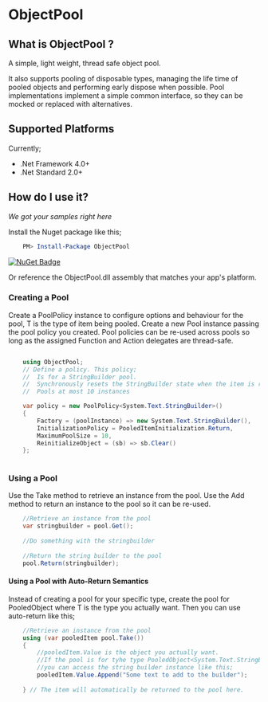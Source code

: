 # ObjectPool

## What is ObjectPool ?
A simple, light weight, thread safe object pool.

It also supports pooling of disposable types, managing the life time of pooled objects and performing early dispose when possible.
Pool implementations implement a simple common interface, so they can be mocked or replaced with alternatives.

## Supported Platforms
Currently;

* .Net Framework 4.0+
* .Net Standard 2.0+

## How do I use it?
*We got your samples right here*

Install the Nuget package like this;

```powershell
    PM> Install-Package ObjectPool
```

[![NuGet Badge](https://buildstats.info/nuget/ObjectPool)](https://www.nuget.org/packages/ObjectPool/)

Or reference the ObjectPool.dll assembly that matches your app's platform.

### Creating a Pool
Create a PoolPolicy<T> instance to configure options and behaviour for the pool, T is the type of item being pooled.
Create a new Pool<T> instance passing the pool policy you created. Pool policies can be re-used across pools so long as the assigned Function and Action delegates are thread-safe.

```C#

    using ObjectPool;
    // Define a policy. This policy;
    //  Is for a StringBuilder pool.
    //  Synchronously resets the StringBuilder state when the item is returned to the pool.
    //  Pools at most 10 instances

    var policy = new PoolPolicy<System.Text.StringBuilder>()
    {
    	Factory = (poolInstance) => new System.Text.StringBuilder(),
    	InitializationPolicy = PooledItemInitialization.Return,
    	MaximumPoolSize = 10,
    	ReinitializeObject = (sb) => sb.Clear()
    };
    
```

### Using a Pool
Use the Take method to retrieve an instance from the pool. Use the Add method to return an instance to the pool so it can be re-used.

```C#
    //Retrieve an instance from the pool
    var stringbuilder = pool.Get();
 
    //Do something with the stringbuilder   
    
    //Return the string builder to the pool
    pool.Return(stringbuilder);    
```

#### Using a Pool with Auto-Return Semantics
Instead of creating a pool for your specific type, create the pool for PooledObject<T> where T is the type you actually want.
Then you can use auto-return like this;

```C#
    //Retrieve an instance from the pool
    using (var pooledItem pool.Take())
    {
        //pooledItem.Value is the object you actually want.
        //If the pool is for tyhe type PooledObject<System.Text.StringBuilder> then
        //you can access the string builder instance like this;
        pooledItem.Value.Append("Some text to add to the builder");
        
    } // The item will automatically be returned to the pool here.
```
